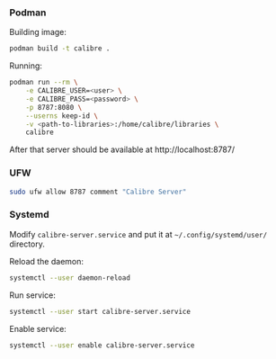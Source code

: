 ### Podman

Building image:
```sh
podman build -t calibre .
```

Running:
```sh
podman run --rm \
    -e CALIBRE_USER=<user> \
    -e CALIBRE_PASS=<password> \
    -p 8787:8080 \
    --userns keep-id \
    -v <path-to-libraries>:/home/calibre/libraries \
    calibre
```

After that server should be available at http://localhost:8787/

### UFW
```sh
sudo ufw allow 8787 comment "Calibre Server"
```

### Systemd

Modify `calibre-server.service` and put it at `~/.config/systemd/user/` directory.

Reload the daemon:
```sh
systemctl --user daemon-reload
```

Run service:
```sh
systemctl --user start calibre-server.service
```

Enable service:
```sh
systemctl --user enable calibre-server.service
```

